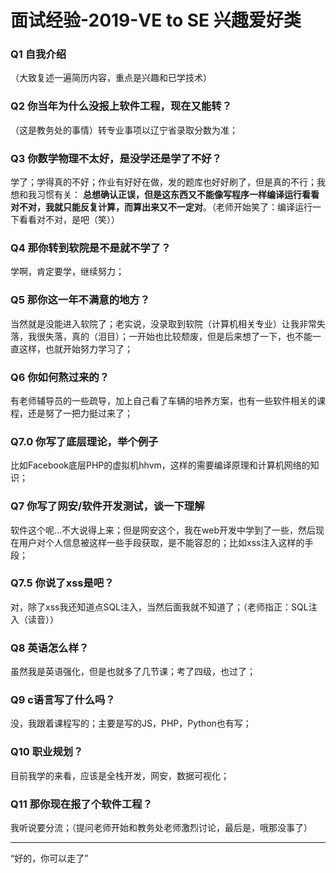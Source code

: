 # 面试经验-2019-VE to SE 兴趣爱好类

### Q1 自我介绍
（大致复述一遍简历内容，重点是兴趣和已学技术）

### Q2 你当年为什么没报上软件工程，现在又能转？
（这是教务处的事情）转专业事项以辽宁省录取分数为准；

### Q3 你数学物理不太好，是没学还是学了不好？
学了；学得真的不好；作业有好好在做，发的题库也好好刷了，但是真的不行；我想和我习惯有关： __总想确认正误，但是这东西又不能像写程序一样编译运行看看对不对，我就只能反复计算，而算出来又不一定对__。（老师开始笑了：编译运行一下看看对不对，是吧（笑））

### Q4 那你转到软院是不是就不学了？
学啊，肯定要学，继续努力；

### Q5 那你这一年不满意的地方？
当然就是没能进入软院了；老实说，没录取到软院（计算机相关专业）让我非常失落，我很失落，真的（泪目）；一开始也比较颓废，但是后来想了一下，也不能一直这样，也就开始努力学习了；

### Q6 你如何熬过来的？
有老师辅导员的一些疏导，加上自己看了车辆的培养方案，也有一些软件相关的课程，还是努了一把力挺过来了；

### Q7.0 你写了底层理论，举个例子
比如Facebook底层PHP的虚拟机hhvm，这样的需要编译原理和计算机网络的知识；

### Q7 你写了网安/软件开发测试，谈一下理解
软件这个呢...不大说得上来；但是网安这个，我在web开发中学到了一些，然后现在用户对个人信息被这样一些手段获取，是不能容忍的；比如xss注入这样的手段；

### Q7.5 你说了xss是吧？
对，除了xss我还知道点SQL注入，当然后面我就不知道了；（老师指正：SQL注入（读音））

### Q8 英语怎么样？
虽然我是英语强化，但是也就多了几节课；考了四级，也过了；

### Q9 c语言写了什么吗？
没，我跟着课程写的；主要是写的JS，PHP，Python也有写；

### Q10 职业规划？
目前我学的来看，应该是全栈开发，网安，数据可视化；

### Q11 那你现在报了个软件工程？
我听说要分流；（提问老师开始和教务处老师激烈讨论，最后是，哦那没事了）

---
“好的，你可以走了”
